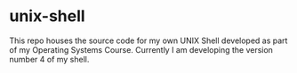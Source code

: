 # unix-shell
This repo houses the source code for my own UNIX Shell developed as part of my Operating Systems Course. Currently I am developing the version number 4 of my shell.
